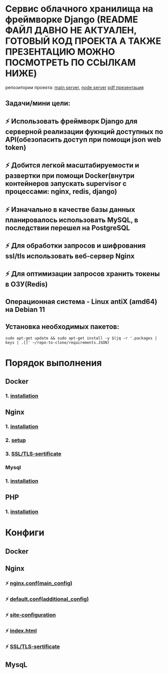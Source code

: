 # Сервис облачного хранилища на фреймворке Django (README ФАЙЛ ДАВНО НЕ АКТУАЛЕН, ГОТОВЫЙ КОД ПРОЕКТА А ТАКЖЕ ПРЕЗЕНТАЦИЮ МОЖНО ПОСМОТРЕТЬ ПО ССЫЛКАМ НИЖЕ)
репозитории проекта: [main server](https://github.com/Z0DEN/myproject), [node server](https://github.com/Z0DEN/node_backend) 
[pdf презентация](https://github.com/Z0DEN/Docker-server/blob/main/cloud.pdf)
## Задачи/мини цели:
## ⚡ Использовать фреймворк Django для серверной реализации фукнций доступных по API(обезопасить доступ при помощи json web token)
## ⚡ Добится легкой масштабируемости и развертки при помощи Docker(внутри контейнеров запускать supervisor с процессами: nginx, redis, django)
## ⚡ Изначально в качестве базы данных планировалось использовать MySQL, в последствии перешел на PostgreSQL
## ⚡ Для обработки запросов и шифрования ssl/tls использовать веб-сервер Nginx
## ⚡ Для оптимизации запросов хранить токены в ОЗУ(Redis)

## Операционная система - Linux antiX (amd64) на Debian 11
## Установка необходимых пакетов:
```
sudo apt-get update && sudo apt-get install -y $(jq -r '.packages | keys | .[]' ~/repo-to-clone/requirements.JSON)
```
# Порядок выполнения
## Docker
### 1. [installation](https://github.com/Z0DEN/Docker-server/blob/7415bd16205cb48d3fb8d2251f67af9a511abe7e/Docker/Installation.md#L1)
## Nginx
### 1. [installation](https://github.com/Z0DEN/Docker-server/blob/7415bd16205cb48d3fb8d2251f67af9a511abe7e/Nginx/Installation.md#L14)
### 2. [setup](https://github.com/Z0DEN/Docker-server/blob/7415bd16205cb48d3fb8d2251f67af9a511abe7e/Nginx/Setup.md)
### 3. [SSL/TLS-sertificate](https://github.com/Z0DEN/Docker-server/blob/main/Nginx/SSL_TLS-sertificates.md)
### Mysql
### 1. [installation](https://github.com/Z0DEN/Docker-server/blob/main/MariaDB/Install.md)
## PHP
### 1. [installation](https://github.com/Z0DEN/Docker-server/blob/main/PHP/Install.md)
# Конфиги
## Docker
## Nginx
### ⚡ [nginx.conf(main_config)](https://github.com/Z0DEN/Docker-server/blob/daeb39d3690642f73307d3f726a1a2554e436ad3/Nginx/configs/nginx.conf(main_config).md)  
### ⚡ [default.conf(additional_config)](https://github.com/Z0DEN/Docker-server/blob/daeb39d3690642f73307d3f726a1a2554e436ad3/Nginx/configs/default.conf(additional_config).md)  
### ⚡ [site-configuration](https://github.com/Z0DEN/Docker-server/blob/daeb39d3690642f73307d3f726a1a2554e436ad3/Nginx/configs/site-configuration.md)  
### ⚡ [index.html](https://github.com/Z0DEN/Docker-server/blob/daeb39d3690642f73307d3f726a1a2554e436ad3/Nginx/configs/site-configuration.md)
### ⚡ [SSL/TLS-sertificate](https://github.com/Z0DEN/Docker-server/blob/main/Nginx/SSL_TLS-sertificates.md)
## MysqL
